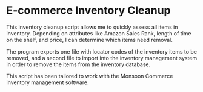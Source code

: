 # E-commerce Inventory Cleanup

This inventory cleanup script allows me to quickly assess all items in inventory. Depending on attributes like Amazon Sales Rank, length of time on the shelf, and price, I can determine which items need removal.

The program exports one file with locator codes of the inventory items to be removed, and a second file to import into the inventory management system in order to remove the items from the inventory database.

This script has been tailored to work with the Monsoon Commerce inventory management software. 
